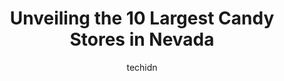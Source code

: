 ---
layout: ampstory
image: https://i0.wp.com/paketmu.com/wp-content/uploads/2023/06/christys-candy-shop-0-in-nevada-1686370106.jpeg?resize=640,853
author: techidn
featured: false
description: Explore the diverse Candy Store scene in Nevada, home to an incredible selection of 10 establishments catering to every taste. Whether youre in search of iconic favorites or undiscovered tr
title: Unveiling the 10 Largest Candy Stores in Nevada
cover:
   title: Unveiling the 10 Largest Candy Stores in Nevada
   subtitle: RICKPATE
   background: https://paketmu.com/wp-content/uploads/2023/06/christys-candy-shop-0-in-nevada-1686370106.jpeg

pages: 
 - layout: thirds
   top: <h1>#1 Ethel M Chocolates Factory & Cactus Garden</h1>
   bottom: "<p>Lovely place to visit and get high quality chocolates. We spent about 20 minutes selecting our box of chocolates. I highly suggest building your own box by the way. Its </p>"
   background: https://paketmu.com/wp-content/uploads/2023/06/christys-candy-shop-1-in-nevada-1686370107.jpeg
   backgroundblur: true
 - layout: thirds
   top: <h1>#2 I Love Sugar (Las Vegas)</h1>
   bottom: "<p>We came to this place on a whim. We went upstairs for the Candy Bar Martini and my goodness, the drinks were really sweet.  We couldnt decide between the small cocktai</p>"
   background: https://paketmu.com/wp-content/uploads/2023/06/christys-candy-shop-2-in-nevada-1686370110.jpeg
   cta:
      link: https://paketmu.com/unveiling-the-10-largest-candy-stores-in-nevada/
      text: Unveiling the 10 Largest Candy Stores in Nevada
 - layout: thirds
   top: <h1>#3 Chocolate Nugget Candy Factory</h1>
   bottom: "<p>We stopped by accident when heading for Carson city from Reno. Lots of history inside and the shopkeeper was very nice and passionate about her family factory and the pro</p>"
   background: https://paketmu.com/wp-content/uploads/2023/06/christys-candy-shop-3-in-nevada-1686370112.jpeg
   cta:
      link: https://paketmu.com/unveiling-the-10-largest-candy-stores-in-nevada/
      text: Unveiling the 10 Largest Candy Stores in Nevada
 - layout: thirds
   top: <h1>#4 Chumlees Candy on the Boulevard</h1>
   bottom: "<p>725 S Las Vegas Blvd, Las Vegas, NV 89101, United States</p>"
   background: https://images.unsplash.com/photo-1515405295579-ba7b45403062?ixlib=rb-4.0.3&ixid=MnwxMjA3fDB8MHxwaG90by1wYWdlfHx8fGVufDB8fHx8&auto=format&fit=crop&w=640&h=853&q=80
   cta:
      link: https://paketmu.com/unveiling-the-10-largest-candy-stores-in-nevada/
      text: Unveiling the 10 Largest Candy Stores in Nevada
 - layout: thirds
   top: <h1>#5 Sugar Factory</h1>
   bottom: "<p>5757 Wayne Newton Blvd, Las Vegas, NV 89119, United States</p>"
   background: https://images.unsplash.com/photo-1608411404720-c8f0417bcdba?ixlib=rb-4.0.3&ixid=MnwxMjA3fDB8MHxwaG90by1wYWdlfHx8fGVufDB8fHx8&auto=format&fit=crop&w=640&h=853&q=80
   cta:
      link: https://paketmu.com/unveiling-the-10-largest-candy-stores-in-nevada/
      text: Unveiling the 10 Largest Candy Stores in Nevada
 - layout: thirds
   top: <h1>#6 Lolli & Pops</h1>
   bottom: "<p>3200 S Las Vegas Blvd, Las Vegas, NV 89109, United States</p>"
   background: https://images.unsplash.com/photo-1553949345-eb786bb3f7ba?ixlib=rb-4.0.3&ixid=MnwxMjA3fDB8MHxwaG90by1wYWdlfHx8fGVufDB8fHx8&auto=format&fit=crop&w=640&h=853&q=80
   cta:
      link: https://paketmu.com/unveiling-the-10-largest-candy-stores-in-nevada/
      text: Unveiling the 10 Largest Candy Stores in Nevada
 - layout: thirds
   top: <h1>#7 Sees Candies</h1>
   bottom: "<p>10300 W Charleston Blvd, Las Vegas, NV 89135, United States</p>"
   background: https://images.unsplash.com/photo-1484589065579-248aad0d8b13?ixlib=rb-4.0.3&ixid=MnwxMjA3fDB8MHxwaG90by1wYWdlfHx8fGVufDB8fHx8&auto=format&fit=crop&w=640&h=853&q=80
   cta:
      link: https://paketmu.com/unveiling-the-10-largest-candy-stores-in-nevada/
      text: Unveiling the 10 Largest Candy Stores in Nevada
 - layout: thirds
   middle: Continue reading...
   background: https://images.unsplash.com/photo-1604871000636-074fa5117945?ixlib=rb-4.0.3&ixid=MnwxMjA3fDB8MHxwaG90by1wYWdlfHx8fGVufDB8fHx8&auto=format&fit=crop&w=640&h=853&q=80
   cta:
      link: https://paketmu.com/unveiling-the-10-largest-candy-stores-in-nevada/
      text: Unveiling the 10 Largest Candy Stores in Nevada
      
---